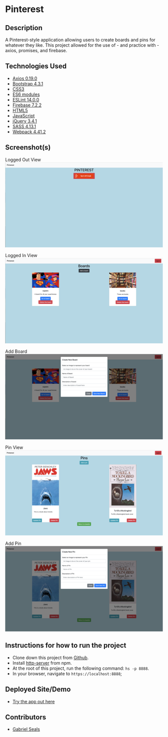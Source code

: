 # Pinterest

## Description

A Pinterest-style application allowing users to create boards and pins for whatever they like. This project allowed for the use of - and practice with - axios, promises, and firebase.

## Technologies Used

* [Axios 0.19.0](https://www.npmjs.com/package/axios)
* [Bootstrap 4.3.1](https://getbootstrap.com/)
* [CSS3](https://www.w3.org/Style/CSS/Overview.en.html)
* [ES6 modules](https://developer.mozilla.org/en-US/docs/Web/JavaScript/Guide/Modules)
* [ESLint 14.0.0](https://eslint.org/)
* [Firebase 7.2.2](https://firebase.google.com/)
* [HTML5](https://html.spec.whatwg.org/multipage/)
* [JavaScript](https://www.javascript.com/)
* [jQuery 3.4.1](https://jquery.com/)
* [SASS 4.13.1](https://sass-lang.com/)
* [Webpack 4.41.2](https://webpack.js.org/)

## Screenshot(s)

Logged Out View
![Logged Out View](https://raw.githubusercontent.com/gseals/pinterest/master/screenshots/loggedOut.png)

Logged In View
![Logged In View](https://raw.githubusercontent.com/gseals/pinterest/master/screenshots/loggedIn.png)

Add Board
![Add Board](https://raw.githubusercontent.com/gseals/pinterest/master/screenshots/addBoard.png)

Pin View
![Pin View](https://raw.githubusercontent.com/gseals/pinterest/master/screenshots/pins.png)

Add Pin
![Add Pin](https://raw.githubusercontent.com/gseals/pinterest/master/screenshots/addPin.png)

## Instructions for how to run the project

* Clone down this project from [Github](https://github.com/gseals/pinterest).
* Install [http-server](https://www.npmjs.com/package/http-server) from npm.
* At the root of this project, run the following command: `hs -p 8888`.
* In your browser, navigate to `https://localhost:8888`;

## Deployed Site/Demo

* [Try the app out here](https://pinterest-9ab9b.firebaseapp.com)

## Contributors

* [Gabriel Seals](https://github.com/gseals)